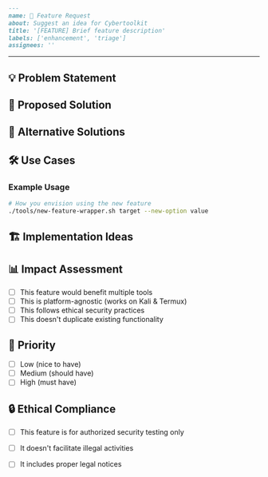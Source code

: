 ```markdown
---
name: 🚀 Feature Request
about: Suggest an idea for Cybertoolkit
title: '[FEATURE] Brief feature description'
labels: ['enhancement', 'triage']
assignees: ''
```
---

## 💡 Problem Statement
<!-- Is your feature request related to a problem? Please describe -->

## 🎯 Proposed Solution
<!-- Describe the solution you'd like -->

## 🔄 Alternative Solutions
<!-- Describe alternatives you've considered -->

## 🛠️ Use Cases
<!-- How would this feature be used? Provide examples -->

### Example Usage
```bash
# How you envision using the new feature
./tools/new-feature-wrapper.sh target --new-option value
```

## 🏗️ Implementation Ideas
<!-- Technical thoughts on how this could be implemented -->

## 📊 Impact Assessment
- [ ] This feature would benefit multiple tools
- [ ] This is platform-agnostic (works on Kali & Termux)
- [ ] This follows ethical security practices
- [ ] This doesn't duplicate existing functionality

## 🎯 Priority
- [ ] Low (nice to have)
- [ ] Medium (should have)
- [ ] High (must have)

## 🔒 Ethical Compliance
- [ ] This feature is for authorized security testing only
- [ ] It doesn't facilitate illegal activities
- [ ] It includes proper legal notices

